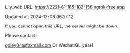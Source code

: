 Lily_web URL: https://222f-61-165-102-156.ngrok-free.app

Updated at: 2024-12-06 06:27:12

If you cannot open this URL, the server might be down.

Please contact: 

goley04@foxmail.com Or Wechat:GL_yeaH